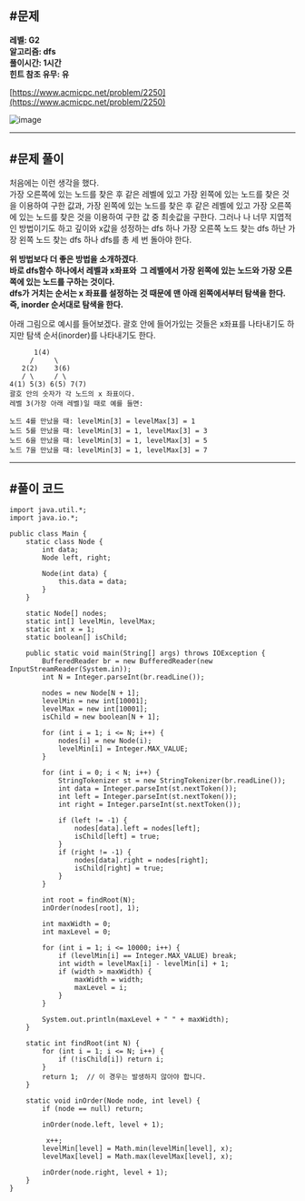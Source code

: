 ## **#문제**         

**레벨: G2  
알고리즘: dfs**   
**풀이시간: 1시간  
힌트 참조 유무: 유**

[https://www.acmicpc.net/problem/2250](https://www.acmicpc.net/problem/2250)

![image](https://github.com/user-attachments/assets/8d58dfa2-31b8-47b6-ac33-2ea0296a1a27)

---

## **#문제 풀이**        

처음에는 이런 생각을 했다.   
가장 오른쪽에 있는 노드를 찾은 후 같은 레벨에 있고 가장 왼쪽에 있는 노드를 찾은 것을 이용하여 구한 값과, 가장 왼쪽에 있는 노드를 찾은 후 같은 레벨에 있고 가장 오른쪽에 있는 노드를 찾은 것을 이용하여 구한 값 중 최솟값을 구한다. 그러나 나 너무 지엽적인 방법이기도 하고 깊이와 x값을 성정하는 dfs 하나 가장 오른쪽 노드 찾는 dfs 하난 가장 왼쪽 노드 찾는 dfs 하나 dfs를 총 세 번 돌아야 한다.   
  
**위 방법보다 더 좋은 방법을 소개하겠다**.  
**바로 dfs함수 하나에서 레벨과 x좌표와  그 레벨에서 가장 왼쪽에 있는 노드와 가장 오른쪽에 있는 노드를 구하는 것이다.**  
**dfs가 거치는 순서는 x 좌표를 설정하는 것 때문에 맨 아래 왼쪽에서부터 탐색을 한다. 즉, inorder 순서대로 탐색을 한다.** 

아래 그림으로 예시를 들어보겠다. 괄호 안에 들어가있는 것들은 x좌표를 나타내기도 하지만 탐색 순서(inorder)를 나타내기도 한다.

```
      1(4)
     /     \
   2(2)    3(6)
   / \     / \
4(1) 5(3) 6(5) 7(7)
괄호 안의 숫자가 각 노드의 x 좌표이다.
레벨 3(가장 아래 레벨)일 때로 예를 들면:

노드 4를 만났을 때: levelMin[3] = levelMax[3] = 1
노드 5를 만났을 때: levelMin[3] = 1, levelMax[3] = 3
노드 6을 만났을 때: levelMin[3] = 1, levelMax[3] = 5
노드 7을 만났을 때: levelMin[3] = 1, levelMax[3] = 7
```

---

## **#풀이 코드**      

```
import java.util.*;
import java.io.*;

public class Main {
    static class Node {
        int data;
        Node left, right;

        Node(int data) {
            this.data = data;
        }
    }

    static Node[] nodes;
    static int[] levelMin, levelMax;
    static int x = 1;
    static boolean[] isChild;

    public static void main(String[] args) throws IOException {
        BufferedReader br = new BufferedReader(new InputStreamReader(System.in));
        int N = Integer.parseInt(br.readLine());

        nodes = new Node[N + 1];
        levelMin = new int[10001];
        levelMax = new int[10001];
        isChild = new boolean[N + 1];

        for (int i = 1; i <= N; i++) {
            nodes[i] = new Node(i);
            levelMin[i] = Integer.MAX_VALUE;
        }

        for (int i = 0; i < N; i++) {
            StringTokenizer st = new StringTokenizer(br.readLine());
            int data = Integer.parseInt(st.nextToken());
            int left = Integer.parseInt(st.nextToken());
            int right = Integer.parseInt(st.nextToken());

            if (left != -1) {
                nodes[data].left = nodes[left];
                isChild[left] = true;
            }
            if (right != -1) {
                nodes[data].right = nodes[right];
                isChild[right] = true;
            }
        }

        int root = findRoot(N);
        inOrder(nodes[root], 1);

        int maxWidth = 0;
        int maxLevel = 0;

        for (int i = 1; i <= 10000; i++) {
            if (levelMin[i] == Integer.MAX_VALUE) break;
            int width = levelMax[i] - levelMin[i] + 1;
            if (width > maxWidth) {
                maxWidth = width;
                maxLevel = i;
            }
        }

        System.out.println(maxLevel + " " + maxWidth);
    }

    static int findRoot(int N) {
        for (int i = 1; i <= N; i++) {
            if (!isChild[i]) return i;
        }
        return 1;  // 이 경우는 발생하지 않아야 합니다.
    }

    static void inOrder(Node node, int level) {
        if (node == null) return;

        inOrder(node.left, level + 1);
        
         x++;
        levelMin[level] = Math.min(levelMin[level], x);
        levelMax[level] = Math.max(levelMax[level], x);

        inOrder(node.right, level + 1);
    }
}
```

